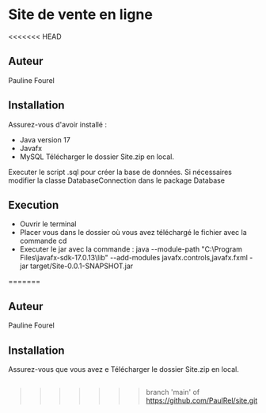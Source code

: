 # Site de vente en ligne
<<<<<<< HEAD

## Auteur
Pauline Fourel

## Installation
Assurez-vous d'avoir installé :
- Java version 17
- Javafx
- MySQL
Télécharger le dossier Site.zip en local.

Executer le script .sql pour créer la base de données. Si nécessaires modifier la classe DatabaseConnection dans le package Database

## Execution
- Ouvrir le terminal
- Placer vous dans le dossier où vous avez téléchargé le fichier avec la commande cd
- Executer le jar avec la commande : java --module-path "C:\Program Files\javafx-sdk-17.0.13\lib" --add-modules javafx.controls,javafx.fxml -jar target/Site-0.0.1-SNAPSHOT.jar

=======
## Auteur
Pauline Fourel
## Installation
Assurez-vous que vous avez e
Télécharger le dossier Site.zip en local.
## 
>>>>>>> branch 'main' of https://github.com/PaulRel/site.git
